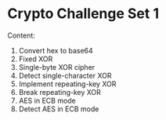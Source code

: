 # Crypto Challenge Set 1

Content:

   1. Convert hex to base64
   2. Fixed XOR
   3. Single-byte XOR cipher
   4. Detect single-character XOR
   5. Implement repeating-key XOR
   6. Break repeating-key XOR
   7. AES in ECB mode
   8. Detect AES in ECB mode
